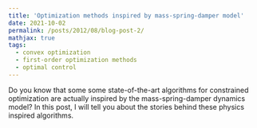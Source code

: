 ```yaml
---
title: 'Optimization methods inspired by mass-spring-damper model'
date: 2021-10-02
permalink: /posts/2012/08/blog-post-2/
mathjax: true
tags:
  - convex optimization
  - first-order optimization methods
  - optimal control
---
```


Do you know that some some state-of-the-art algorithms for constrained optimization are actually inspired by the mass-spring-damper dynamics model? In this post, I will tell you about the stories behind these physics inspired algorithms.   
